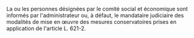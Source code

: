 La ou les personnes désignées par le comité social et économique sont informés par l'administrateur ou, à défaut, le mandataire judiciaire des modalités de mise en œuvre des mesures conservatoires prises en application de l'article L. 621-2.
